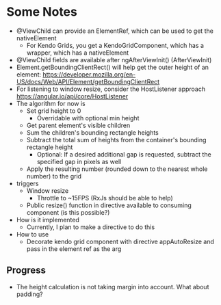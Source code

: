 # Some Notes
- @ViewChild can provide an ElementRef, which can be used to get the nativeElement
  - For Kendo Grids, you get a KendoGridComponent, which has a wrapper, which has a nativeElement
- @ViewChild fields are available after ngAfterViewInit() (AfterViewInit)
- Element.getBoundingClientRect() will help get the outer height of an element: https://developer.mozilla.org/en-US/docs/Web/API/Element/getBoundingClientRect
- For listening to window resize, consider the HostListener approach https://angular.io/api/core/HostListener
- The algorithm for now is
  - Set grid height to 0
    - Overridable with optional min height
  - Get parent element's visible children
  - Sum the children's bounding rectangle heights
  - Subtract the total sum of heights from the container's bounding rectangle height
    - Optional: If a desired additional gap is requested, subtract the specified gap in pixels as well
  - Apply the resulting number (rounded down to the nearest whole number) to the grid
- triggers
  - Window resize
    - Throttle to ~15FPS (RxJs should be able to help)
  - Public resize() function in directive available to consuming component (is this possible?)
- How is it implemented
  - Currently, I plan to make a directive to do this
- How to use
  - Decorate kendo grid component with directive appAutoResize and pass in the element ref as the arg

## Progress
- The height calculation is not taking margin into account. What about padding?
